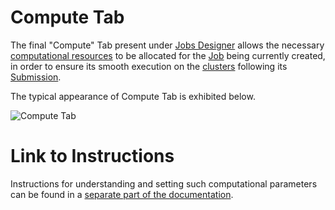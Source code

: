 # Compute Tab

The final "Compute" Tab present under [Jobs Designer](overview.md) allows the necessary [computational resources](/infrastructure/resource/overview.md) to be allocated for the [Job](/jobs/overview.md) being currently created, in order to ensure its smooth execution on the [clusters](/infrastructure/clusters/overview.md) following its [Submission](/jobs/actions/run.md). 

The typical appearance of Compute Tab is exhibited below.

![Compute Tab](/images/compute-tab-designer.png "Compute Tab")

# Link to Instructions 

Instructions for understanding and setting such computational parameters can be found in a [separate part of the documentation](/infrastructure/compute-settings/ui.md). 
